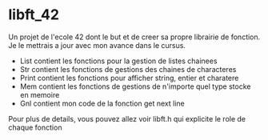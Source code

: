 # libft_42
Un projet de l'ecole 42 dont le but et de creer sa propre librairie de fonction.
Je le mettrais a jour avec mon avance dans le cursus.

- List contient les fonctions pour la gestion de listes chainees
- Str contient les fonctions de gestions des chaines de characteres
- Print contient les fonctions pour afficher string, entier et charatere
- Mem contient les fonctions de gestions de n'importe quel type stocke en memoire
- Gnl contient mon code de la fonction get next line

Pour plus de details, vous pouvez allez voir libft.h qui explicite le role de chaque fonction
